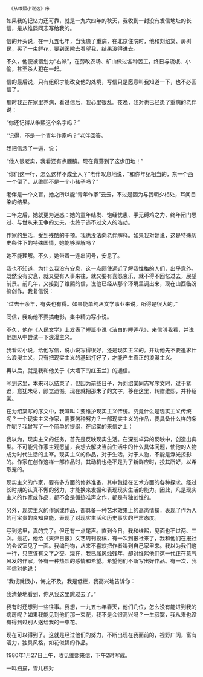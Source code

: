      《从维熙小说选》序 

  如果我的记忆力还可靠，就是一九六四年的秋天，我收到一封没有发信地址的长信，是从维熙同志写给我的。 

  信的开头说，在一九五七年，当我患了重病，在北京住院时，他和刘绍棠、房树民，买了一束鲜花，要到医院去看望我，结果没得进去。 

  不久，他便被错划为“右派”，在劳改农场、矿山做过各种苦工，终日与流氓、小偷，甚至杀人犯在一起。 

  信的最后说，只有组织才能改变他的处境，写信只是愿意叫我知道一下，也不必回信了。 

  那时我正在家里养病，看过信后，我心里很乱。夜晚，我对也已经患了重病的老伴说： 

  “你还记得从维熙这个名字吗？” 

  “记得，不是一个青年作家吗？”老伴回答。 

  我把信念了一遍，说： 

  “他人很老实，我看还有点腼腆。现在竟落到了这步田地！” 

  “你们这一行，怎么这样不成全人？”老伴叹息地说，“和你年纪相当的，东一个西一个倒了，从维熙不是一个小孩子吗？” 

  老伴是一个文盲，她之所以能“青年作家”云云，不过是因为与我朝夕相处，耳闻目染的结果。 

  二年之后，她就更为迷惑：她的童年结发、饱经忧患、手无缚鸡之力、终年闭门思过、与世从来无争的丈夫，也终于逃不过文人的浩劫。 

  作家的生活，受到残酷的干预。我也没法向老伴解释。如果我对她说，这是特殊历史条件下的特殊国情，她能够理解吗？ 

  她不能理解。不久，她带着一连串问号，安息了。 

  我也不知道，为什么我没有安息，这一点颇使远近了解我性格的人们，出乎意外。既然没有安息，就又要有人事来往，就又要有喜怒哀乐，就不得不回忆过去，展望前景。前几年，又接到了维熙的信，说他已经从那个环境里调出来，现在山西临汾搞创作。我复信说： 

  “过去十余年，有失也有得。如果能单纯从文学事业来说，所得是很大的。” 

  同信，我劝他不要搞电影，集中精力写小说。 

  不久，他在《人民文学》上发表了短篇小说《洁白的睡莲花》，来信叫我看，并说他想从中尝试一下浪漫主义。 

  我看过小说，给他写信，说小说写得很好，还是现实主义的。并劝他先不要追求什么浪漫主义，只有把现实主义的基础打好了，才能产生真正的浪漫主义。 

  再以后，就是我和他关于《大墙下的红玉兰》的通信。 

  写到这里，本来可以结束了，但因为前些日子，为刘绍棠同志写序文时，过于紧迫，意犹未尽，颇觉遗憾。现在就把那未了的文字，移在这里，转赠维熙，并补绍棠。 

  在为绍棠写的序文中，我喊叫：要维护现实主义传统。究竟什么是现实主义传统呢？一个现实主义作家，需要何种努力？一部现实主义的作品，要具备什么样的条件呢？我曾写了一个简单的提纲，在绍棠的来信之上： 

  我以为，现实主义的任务，首先是反映现实生活。在深刻卓异的反映中，创造出典型。不可能凭作家主观愿望，妄想去解决当前生活中的什么具体问题，使他的人物成为时代生活的主宰。现实主义的作品，对于生活，对于人物，不能是浮光掠影的。作家在创作这样一部作品时，其动机也绝不是为了新鲜应时，投其所好，以希取宠的。 

  现实主义的作家，要有多方面的修养准备，其中包括在艺术方面的各种探求。经过长时期的认真不懈的努力，才能换来发掘和表现现实生活的能力。因此，凡是现实主义的作家或作品，都不会是循迹准声之作，都是有独创性的。 

  另外，现实主义的作家或作品，都具备一种艺术效果上的高尚情操，表现了作为人的可宝贵的良知良能，表现了对现实生活和历史事实的严肃态度。 

  写到这里，真的完了。但还有一点尾声。直到今日，我和维熙，见面也不过两、三次。最初，他给《天津日报》文艺周刊投稿，有一次到报社来了，我和他们在报社的会议室见了一面。我编刊物，从来不喜欢把作者叫到自己家里来。我以为我们这一行，只应该有文字之交。现在，我已届风烛残年，却对维熙他们这一代正在意气风发的作家，怀有一种热烈的感情和希望。希望他们不断写出好作品。有一次，我写信对他说： 

  “我成就很小，悔之不及。我是低栏，我高兴地告诉你： 

  我清楚地看到，你从我这里跳过去了。” 

  我有时还想到一些往事。我想，一九五七年春天，他们几位，怎么没有能进到我的病房呢？如果我能见到他们那一束花，我不是会很高兴吗？一生寂寞，我从来也没有得到过别人送给我的一束花。 

  现在可以得到了。这就是经过他们的努力，不断出现在我面前的，视野广阔，富有活力，独具风格，如花似锦的作品。 

  1980年1月27日上午，收见维熙来信，下午2时写成。 

  一鸣扫描，雪儿校对 

